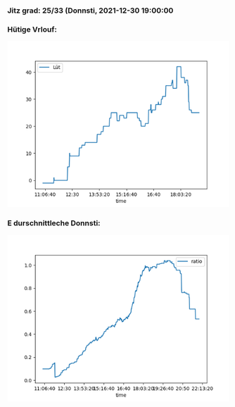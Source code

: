 ### Jitz grad: 25/33 (Donnsti, 2021-12-30 19:00:00

### Hütige Vrlouf:
![Graph](Today.png)

### E durschnittleche Donnsti:
![Graph](Donnsti.png)